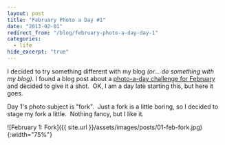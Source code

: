 ```yaml
---
layout: post
title: "February Photo a Day #1"
date: "2013-02-01"
redirect_from: "/blog/february-photo-a-day-day-1"
categories:
  - life
hide_excerpt: "true"
---
```


I decided to try something different with my blog _(or... do something with my blog)._ I found a blog post about a [photo-a-day challenge for February](https://fatmumslim.com.au/category/photo-a-day-2/) and decided to give it a shot.  OK, I am a day late starting this, but here it goes.

Day 1's photo subject is "fork".  Just a fork is a little boring, so I decided to stage my fork a little.  Nothing fancy, but I like it.

![February 1: Fork]({{ site.url }}/assets/images/posts/01-feb-fork.jpg){:width="75%"}

